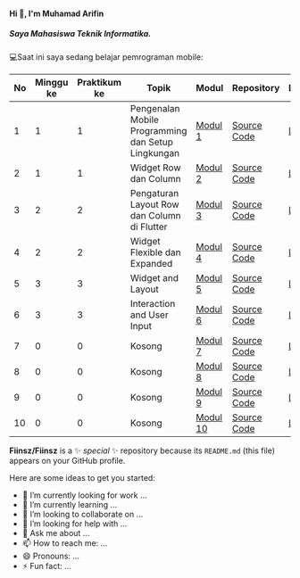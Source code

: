 #### Hi 👋, I'm Muhamad Arifin 
##### Saya Mahasiswa Teknik Informatika.

💻Saat ini saya sedang belajar pemrograman mobile:

| No  | Minggu ke | Praktikum ke | Topik                                      | Modul                                                                                                                                                          | Repository                                  | Laporan |
| --- | --------- | ------------ | ------------------------------------------ | -------------------------------------------------------------------------------------------------------------------------------------------------------------- | ------------------------------------------- | ------- |
| 1   | 1         | 1            | Pengenalan Mobile Programming dan Setup Lingkungan | [Modul 1](https://docs.google.com/document/d/1aVRJTNYvTpJY1oBlYQX1pxzbSQFfJ98n/edit?usp=sharing&ouid=104944616880503288967&rtpof=true&sd=true "Modul 01") | [Source Code](https://github.com/Fiinsz/Modul1-mobile) | [Laporan]() |
| 2   | 1         | 1            | Widget Row dan Column                       | [Modul 2](https://docs.google.com/document/d/1bAyuU6jrKHtkA4Xj5qt7JtetDfKI22JQ/edit?usp=sharing&ouid=104944616880503288967&rtpof=true&sd=true "Modul 02") | [Source Code](https://github.com/Fiinsz/modul2-mobile) | [Laporan]() |
| 3   | 2         | 2            | Pengaturan Layout Row dan Column di Flutter | [Modul 3](https://docs.google.com/document/d/1xG5zvKOgwrAXow-jxBnv22rApHQjhqTO/edit?usp=sharing&ouid=104944616880503288967&rtpof=true&sd=true "Modul 03") | [Source Code](https://github.com/Fiinsz/modul3-mobile) | [Laporan]() |
| 4   | 2         | 2            | Widget Flexible dan Expanded                | [Modul 4](https://docs.google.com/document/d/11raVMCJFUIHBD0Df23qXv1r68YZ6I8C1/edit?usp=sharing&ouid=104944616880503288967&rtpof=true&sd=true "Modul 04") | [Source Code](https://github.com/Fiinsz/modul4-mobile) | [Laporan]() |
| 5   | 3         | 3            | Widget and Layout                           | [Modul 5](https://drive.google.com/file/d/1nWLRYG5A2OiUiMmCheIh8Y4obzZDTIvn/view?usp=drive_link) | [Source Code](https://github.com/Fiinsz/modul5-mobile) | [Laporan]() |
| 6   | 3         | 3            | Interaction and User Input                  | [Modul 6](https://drive.google.com/file/d/1pjfjrqb8Q7deY4s8oxj03RKm_t17GJHV/view?usp=drive_link) | [Source Code](https://github.com/Fiinsz/modul6-mobile) | [Laporan]() |
| 7   | 0         | 0            | Kosong                                      | [Modul 7](https://drive.google.com/file/d/1-qfd18hEob5LcMq5ZG-tR0KLWC-J7EE4/view?usp=drive_link) | [Source Code]() | [Laporan]() |
| 8   | 0         | 0            | Kosong                                      | [Modul 8](https://drive.google.com/file/d/1pf3TbZnwtAzOZmYGN8kugOMqo4vYhuEb/view?usp=drive_link) | [Source Code]() | [Laporan]() |
| 9   | 0         | 0            | Kosong                                      | [Modul 9]() | [Source Code]() | [Laporan]() |
| 10  | 0         | 0            | Kosong                                      | [Modul 10]() | [Source Code]() | [Laporan]() |



**Fiinsz/Fiinsz** is a ✨ _special_ ✨ repository because its `README.md` (this file) appears on your GitHub profile.

Here are some ideas to get you started:

- 🔭 I’m currently looking for work ...
- 🌱 I’m currently learning ...
- 👯 I’m looking to collaborate on ...
- 🤔 I’m looking for help with ...
- 💬 Ask me about ...
- 📫 How to reach me: ...
- 😄 Pronouns: ...
- ⚡ Fun fact: ...

